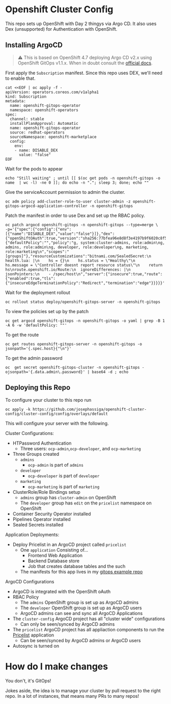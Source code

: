 # Openshift Cluster Config

This repo sets up OpenShift with Day 2 thingys via Argo CD. It also uses Dex (unsupported) for Authentication with OpenShift.


## Installing ArgoCD

> :warning: This is based on OpenShift 4.7 deploying Argo CD v2.x using OpenShift GitOps v1.1.x.
> When in doubt consult the [official docs](https://docs.openshift.com/container-platform/4.7/cicd/gitops/installing-openshift-gitops.html).

First apply the `Subscription` manifest. Since this repo uses DEX, we'll need to enable that.

```shell
cat <<EOF | oc apply -f -
apiVersion: operators.coreos.com/v1alpha1
kind: Subscription
metadata:
  name: openshift-gitops-operator
  namespace: openshift-operators
spec:
  channel: stable
  installPlanApproval: Automatic
  name: openshift-gitops-operator
  source: redhat-operators
  sourceNamespace: openshift-marketplace
  config:
    env:
    - name: DISABLE_DEX
      value: "false"
EOF
```

Wait for the pods to appear

```shell
echo "Still waiting" ; until [[ $(oc get pods -n openshift-gitops -o name  | wc -l) -ne 0 ]]; do echo -n "."; sleep 3; done; echo ""
```

Give the serviceAccount permission to admin the cluster.

```shell
oc adm policy add-cluster-role-to-user cluster-admin -z openshift-gitops-argocd-application-controller -n openshift-gitops
```

Patch the manifest in order to use Dex and set up the RBAC policy.

```shell
oc patch argocd openshift-gitops -n openshift-gitops --type=merge \
-p='{"spec":{"config":{"env":[{"name":"DISABLE_DEX","value":"false"}]},"dex":{"openShiftOAuth":true,"version":"sha256:77bfea96e8d8f3e4197b9f6020c8f5dedbb701245c19afd69a15747ae4bf2804"},"rbac":{"defaultPolicy":"","policy":"g, system:cluster-admins, role:admin\ng, admins, role:admin\ng, developer, role:developer\ng, marketing, role:marketing\n","scopes":"[groups]"},"resourceCustomizations":"bitnami.com/SealedSecret:\n  health.lua: |\n    hs = {}\n    hs.status = \"Healthy\"\n    hs.message = \"Controller doesnt report resource status\"\n    return hs\nroute.openshift.io/Route:\n  ignoreDifferences: |\n    jsonPointers:\n    - /spec/host\n","server":{"insecure":true,"route":{"enabled":true,"tls":{"insecureEdgeTerminationPolicy":"Redirect","termination":"edge"}}}}}'
```

Wait for the deployment rollout

```shell
oc rollout status deploy/openshift-gitops-server -n openshift-gitops
```

To view the policies set up by the patch

```shell
oc get argocd openshift-gitops -n openshift-gitops -o yaml | grep -B 1 -A 6 -w 'defaultPolicy: ""'
```

To get the route

```shell
oc get routes openshift-gitops-server -n openshift-gitops -o jsonpath='{.spec.host}{"\n"}'
```

To get the admin password

```shell
oc  get secret openshift-gitops-cluster -n openshift-gitops -ojsonpath='{.data.admin\.password}' | base64 -d ; echo
```

## Deploying this Repo

To configure your cluster to this repo run

```
oc apply -k https://github.com/josephassiga/openshift-cluster-config/cluster-config/config/overlays/default
```

This will configure your server with the following.

Cluster Configurations:
* HTPassword Authentication
  * Three users: `ocp-admin`,`ocp-developer`, and `ocp-marketing`
* Three Groups created
  * `admins`
    * `ocp-admin` is part of `admins`
  * `developer`
    * `ocp-developer` is part of `developer`
  * `marketing`
    * `ocp-marketing` is part of `marketing`
* ClusterRole/Role Bindings setup
  * `admins` group has `cluster-admin` on OpenShift
  * The `developer` group has `edit` on the `pricelist` namespace on OpenShift
* Container Security Operator installed
* Pipelines Operator installed
* Sealed Secrets installed

Application Deployments:
* Deploy Pricelist in an ArgoCD project called `pricelist`
  * One `application` Consisting of...
    * Frontend Web Application
    * Backend Database store
    * Job that creates database tables and the such
  * The manifests for this app lives in my [gitops example repo](https://github.com/christianh814/gitops-examples)

ArgoCD Configurations
* ArgoCD is integrated with the OpenShift oAuth
* RBAC Policy
  * The `admins` OpenShift group is set up as ArgoCD admins
  * The `developer` OpenShift group is set up as ArgoCD users
  * ArgoCD admins can see and sync all ArgoCD Applications
* The `cluster-config` ArgoCD project has all "cluster wide" configurations
  * Can only be seen/synced by ArgoCD admins
* The `pricelist` ArgoCD project has all appliaction components to run the [Pricelist](https://github.com/christianh814/openshift-cluster-config) application
  * Can be seen/synced by ArgoCD admins or ArgoCD users
* Autosync is turned on

# How do I make changes

You don't, it's GitOps!

Jokes aside, the idea is to manage your cluster by pull request to the right repo. In a lot of instances, that means many PRs to many repos!
